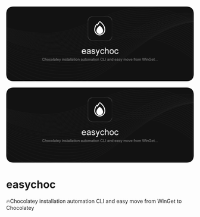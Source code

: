 ![easychoc](https://raw.githubusercontent.com/binary-blazer/repo-svgs/main/out/easychoc/image.svg)

![easychoc](https://raw.githubusercontent.com/binary-blazer/repo-svgs/main/out/easychoc/image.svg)

# easychoc
🔥Chocolatey installation automation CLI and easy move from WinGet to Chocolatey
